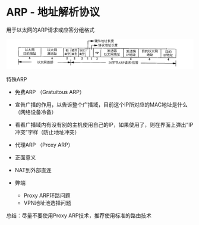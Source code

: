 # ARP - 地址解析协议

用于以太网的ARP请求或应答分组格式

![](/tcp_ip/images/arp-01.jpeg)

特殊ARP

- 免费ARP （Gratuitous ARP）

 - 宣告广播的作用，以告诉整个广播域，目前这个IP所对应的MAC地址是什么（网络设备冷备）
 - 看看广播域内有没有别的主机使用自己的IP，如果使用了，则在界面上弹出“IP冲突”字样（防止地址冲突）

- 代理ARP （Proxy ARP）
 -  正面意义
   - NAT到外部直连
 - 弊端
   - Proxy ARP环路问题
   - VPN地址池选择问题

总结：尽量不要使用Proxy ARP技术，推荐使用标准的路由技术
